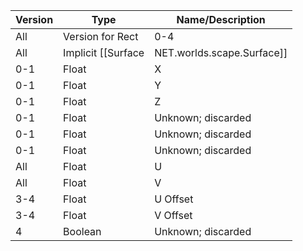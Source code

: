 | Version | Type | Name/Description |
| --- | --- | --- |
| All | Version for Rect | 0-4 |
| All | Implicit [[Surface|NET.worlds.scape.Surface]] | Surface |
| 0-1 | Float | X |
| 0-1 | Float | Y |
| 0-1 | Float | Z |
| 0-1 | Float | Unknown; discarded |
| 0-1 | Float | Unknown; discarded |
| 0-1 | Float | Unknown; discarded |
| All | Float | U |
| All | Float | V |
| 3-4 | Float | U Offset |
| 3-4 | Float | V Offset |
| 4 | Boolean | Unknown; discarded |
